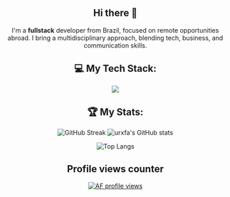 <div align="center">

## Hi there 👋
I'm a **fullstack** developer from Brazil, focused on remote opportunities abroad. I bring a multidisciplinary approach, blending tech, business, and communication skills.

  ## 💻 My Tech Stack:
 <p align="center">
  <a href="https://skillicons.dev">
    <img src="https://skillicons.dev/icons?i=ruby,rails,js,react,nextjs,html,css,aws" />
  </a>
</p>

## 🏆 My Stats:
![GitHub Streak](https://streak-stats.demolab.com/?user=urxfa&theme=dark)
<img alt="urxfa's GitHub stats" src="https://github-readme-stats.vercel.app/api?username=urxfa&show_icons=true&theme=transparent"/> 


![Top Langs](https://github-readme-stats.vercel.app/api/top-langs/?username=urxfa&layout=compact&theme=dark) 

## Profile views counter
[![AF profile views](https://u8views.com/api/v1/github/profiles/102567370/views/day-week-month-total-count.svg)](https://u8views.com/github/urxfa)

</div>


